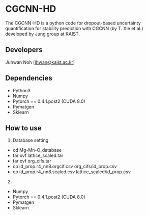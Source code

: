 # CGCNN-HD
The CGCNN-HD is a python code for dropout-based uncertainty quantification for stability prediction with CGCNN (by T. Xie et al.) developed by Jung group at KAIST.

Developers
----------
Juhwan Noh (jhwan@kaist.ac.kr)

Dependencies
------------
-  Python3
-  Numpy
-  Pytorch == 0.4.1.post2 (CUDA 8.0)
-  Pymatgen
-  Sklearn

How to use
------------
1. Database setting
- cd Mg-Mn-O_database   
- tar xvf lattice_scaled.tar   
- tar xvf org_cifs.tar   
- cp id_prop.r4_nn8.orgcif.csv org_cifs/id_prop.csv    
- cp id_prop.r4_nn8.scaled.csv lattice_scaled/id_prop.csv    

2.  
-  Numpy
-  Pytorch == 0.4.1.post2 (CUDA 8.0)
-  Pymatgen
-  Sklearn
